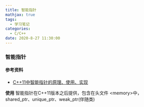```yaml
---
title: 智能指针
mathjax: true
tags:
  - 学习笔记
categories:
  - C/C++
date: 2020-8-27 11:30:00
---
```

### 智能指针
#### 参考资料
* [C++11中智能指针的原理、使用、实现](https://www.cnblogs.com/wxquare/p/4759020.html)

**使用**
智能指针在C++11版本之后提供，包含在头文件
\<memory>中，shared_ptr、unique_ptr、weak_ptr(伴随类) 